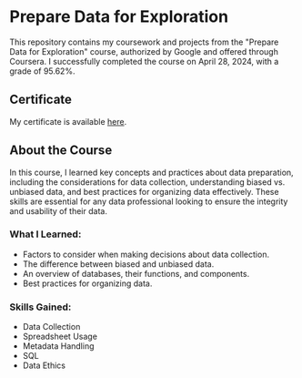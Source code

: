 # Prepare Data for Exploration

This repository contains my coursework and projects from the "Prepare Data for Exploration" course, authorized by Google and offered through Coursera. I successfully completed the course on April 28, 2024, with a grade of 95.62%.

## Certificate

My certificate is available [here]([https://coursera.org/share/ba2ab45f2fcccb7a145517abb8470556]).

## About the Course

In this course, I learned key concepts and practices about data preparation, including the considerations for data collection, understanding biased vs. unbiased data, and best practices for organizing data effectively. These skills are essential for any data professional looking to ensure the integrity and usability of their data.

### What I Learned:
- Factors to consider when making decisions about data collection.
- The difference between biased and unbiased data.
- An overview of databases, their functions, and components.
- Best practices for organizing data.

### Skills Gained:
- Data Collection
- Spreadsheet Usage
- Metadata Handling
- SQL
- Data Ethics
